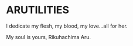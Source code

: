 # ARUTILITIES

I dedicate my flesh, my blood, my love...all for her.

My soul is yours, Rikuhachima Aru.
